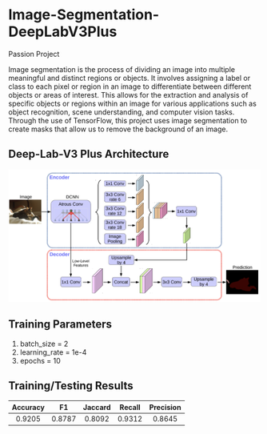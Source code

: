 # Image-Segmentation-DeepLabV3Plus
Passion Project 

Image segmentation is the process of dividing an image into multiple meaningful and distinct regions or objects. It involves assigning a label or class to each pixel or region in an image to differentiate between different objects or areas of interest. This allows for the extraction and analysis of specific objects or regions within an image for various applications such as object recognition, scene understanding, and computer vision tasks. Through the use of TensorFlow, this project uses image segmentation to create masks that allow us to remove the background of an image. 

## Deep-Lab-V3 Plus Architecture
![](Deep-Lab-V3-Plus-Architecture.png)

## Training Parameters
1) batch_size = 2
2) learning_rate = 1e-4
3) epochs = 10

## Training/Testing Results 
| Accuracy | F1 | Jaccard | Recall | Precision |
| :---: | :---: | :---: | :---: | :---: |
| 0.9205 | 0.8787 | 0.8092 | 0.9312 | 0.8645 |
